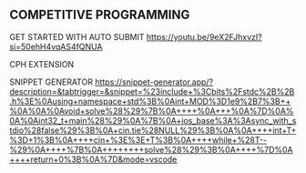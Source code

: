 ## COMPETITIVE PROGRAMMING

GET STARTED WITH 
AUTO SUBMIT 
https://youtu.be/9eX2FJhxvzI?si=50ehH4vqAS4fQNUA

CPH EXTENSION

SNIPPET GENERATOR 
https://snippet-generator.app/?description=&tabtrigger=&snippet=%23include+%3Cbits%2Fstdc%2B%2B.h%3E%0Ausing+namespace+std%3B%0Aint+MOD%3D1e9%2B7%3B++%0A%0A%0Avoid+solve%28%29%7B%0A++++%0A+++%0A%7D%0A%0A%0Aint32_t+main%28%29%0A%7B%0A+ios_base%3A%3Async_with_stdio%28false%29%3B%0A+cin.tie%28NULL%29%3B%0A%0A++++int+T+%3D+1%3B%0A++++cin+%3E%3E+T%3B%0A++++while+%28T--%29%0A++++%7B%0A++++++++solve%28%29%3B%0A++++%7D%0A++++return+0%3B%0A%7D&mode=vscode
